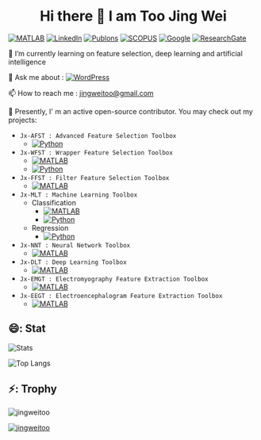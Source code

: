 ### <h1 align="center"> Hi there 👋 I am Too Jing Wei 

[![MATLAB](https://img.shields.io/badge/MATLAB-File%20Exchange-red?style=flat&logo=mathworks)](https://www.mathworks.com/matlabcentral/profile/authors/12879262?s_tid=gn_comm)
[![LinkedIn](https://img.shields.io/badge/LinkedIn-Jingwei%20Too-informational?style=flat&logo=linkedin)](https://www.linkedin.com/in/too-jing-wei-1b62b41b0/)
[![Publons](https://img.shields.io/badge/Publons-Review-9cf?style=flat&logo=publons)](https://publons.com/researcher/3096930/jingwei-too/)
[![SCOPUS](https://img.shields.io/badge/SCOPUS-Preview-orange?style=flat&logo=scopus)](https://www.scopus.com/authid/detail.uri?authorId=57194870435)
[![Google](https://img.shields.io/badge/Google-Scholar-blue?style=flat&logo=google-scholar)](https://scholar.google.com/citations?user=0FppPeUAAAAJu0026amp;hl=en&user=0FppPeUAAAAJ)
[![ResearchGate](https://img.shields.io/badge/Research-Gate-sucess?style=flat&logo=researchgate)](https://www.researchgate.net/profile/Jingwei_Too)

🌱 I’m currently learning on feature selection, deep learning and artificial intelligence

💬 Ask me about : [![WordPress](https://img.shields.io/badge/WordPress-Jingwei%20Too-blueviolet?style=flat-square&logo=wordpress)](https://jingweitoo.wordpress.com/)

📫 How to reach me : jingweitoo@gmail.com

<!--
**JingweiToo/JingweiToo** is a ✨ _special_ ✨ repository because its `README.md` (this file) appears on your GitHub profile.

Here are some ideas to get you started:

- 🔭 I’m currently working on ...
- 👯 I’m looking to collaborate on ...
- 🤔 I’m looking for help with ...
- 💬 Ask me about ...
- 📫 How to reach me: ...
- 😄 Pronouns: ...
- ⚡ Fun fact: ...
-->

🔭 Presently, I' m an active open-source contributor. You may check out my projects:

* `Jx-AFST : Advanced Feature Selection Toolbox`
	* [![Python](https://img.shields.io/badge/PYTHON-Jx--AFST-blue?style=plastic&logo=python&logoColor=white)](https://github.com/JingweiToo/Advanced-Feature-Selection-Toolbox)
* `Jx-WFST : Wrapper Feature Selection Toolbox`
	* [![MATLAB](https://img.shields.io/badge/MATLAB-Jx--WFST-red?style=plastic&logo=mathworks)](https://github.com/JingweiToo/Wrapper-Feature-Selection-Toolbox)  
	* [![Python](https://img.shields.io/badge/PYTHON-Jx--WFST-blue?style=plastic&logo=python&logoColor=white)](https://github.com/JingweiToo/Wrapper-Feature-Selection-Toolbox-Python) 
* `Jx-FFST : Filter Feature Selection Toolbox`
	* [![MATLAB](https://img.shields.io/badge/MATLAB-Jx--FFST-red?style=plastic&logo=mathworks)](https://github.com/JingweiToo/Filter-Feature-Selection-Toolbox)
* `Jx-MLT : Machine Learning Toolbox` 
	* Classification
		* [![MATLAB](https://img.shields.io/badge/MATLAB-Jx--MLT-red?style=plastic&logo=mathworks)](https://github.com/JingweiToo/Machine-Learning-Toolbox)  
		* [![Python](https://img.shields.io/badge/PYTHON-Jx--MLT-blue?style=plastic&logo=python&logoColor=white)](https://github.com/JingweiToo/Machine-Learning-Toolbox-Python) 
	* Regression
		* [![Python](https://img.shields.io/badge/PYTHON-Jx--MLT-blue?style=plastic&logo=python&logoColor=white)](https://github.com/JingweiToo/Machine-Learning-Regression-Toolbox)
* `Jx-NNT : Neural Network Toolbox`
	* [![MATLAB](https://img.shields.io/badge/MATLAB-Jx--NNT-red?style=plastic&logo=mathworks)](https://github.com/JingweiToo/Neural-Network-Toolbox)
* `Jx-DLT : Deep Learning Toolbox`
	* [![MATLAB](https://img.shields.io/badge/MATLAB-Jx--DLT-red?style=plastic&logo=mathworks)](https://github.com/JingweiToo/Deep-Learning-Toolbox)
* `Jx-EMGT : Electromyography Feature Extraction Toolbox`
	* [![MATLAB](https://img.shields.io/badge/MATLAB-Jx--EMGT-red?style=plastic&logo=mathworks)](https://github.com/JingweiToo/EMG-Feature-Extraction-Toolbox)
* `Jx-EEGT : Electroencephalogram Feature Extraction Toolbox`
	* [![MATLAB](https://img.shields.io/badge/MATLAB-Jx--EEGT-red?style=plastic&logo=mathworks)](https://github.com/JingweiToo/EEG-Feature-Extraction-Toolbox)


## 😄: Stat

![Stats](https://github-readme-stats.vercel.app/api?username=jingweitoo&theme=maroongold&show_icons=true&count_private=true)

![Top Langs](https://github-readme-stats.vercel.app/api/top-langs/?username=jingweitoo&theme=yeblu&langs_count=10&layout=compact)


## ⚡: Trophy

<img src="https://komarev.com/ghpvc/?username=jingweitoo&label=Profile%20views&color=0e75b6&style=flat" alt="jingweitoo" /> </p>
<p align="left"> 
	<a href="https://github.com/ryo-ma/github-profile-trophy">
	<img src="https://github-profile-trophy.vercel.app/?username=jingweitoo&theme=alduin&margin-w=15" alt="jingweitoo" />
	</a> 
</p>

